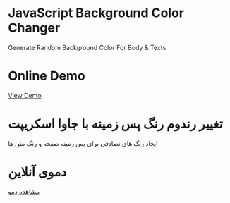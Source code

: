# JavaScript Background Color Changer
Generate Random Background Color For Body &amp; Texts

# Online Demo
  <a href="//aminarjmand.com/demo/coding/javascript/02/BackgroundChanger.html">View Demo</a>
  
# تغییر رندوم رنگ پس زمینه با جاوا اسکریپت
ایجاد رنگ های تصادفی برای پس زمینه صفحه و رنگ متن ها

# دموی آنلاین
  <a href="//aminarjmand.com/demo/coding/javascript/02/BackgroundChanger.html">مشاهده دمو</a>
